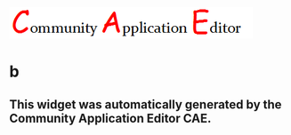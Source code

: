 ![CAE](https://github.com/CAE-Community-Application-Editor/application-133/blob/gh-pages/frontendComponent-135/img/logo.png)  

b
===================


This widget was automatically generated by the Community Application Editor CAE.  
---------------
